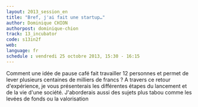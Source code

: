```yaml
---
layout: 2013_session_en
title: "Bref, j'ai fait une startup…"
author: Dominique CHION
authorpost: dominique-chion
track: 13_incubator
code: s13in2f
web: 
language: fr
schedule : vendredi 25 octobre 2013, 15:30 - 16:15
---
```


Comment une idée de pause café fait travailler 12 personnes et permet de lever plusieurs centaines de milliers de francs ? A travers ce retour d'expérience, je vous présenterais les différentes étapes du lancement et de la vie d'une société. J'aborderais aussi des sujets plus tabou comme les levées de fonds ou la valorisation
